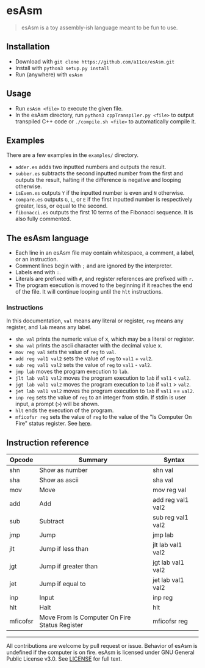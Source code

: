 # esAsm

> esAsm is a toy assembly-ish language meant to be fun to use.

## Installation

- Download with `git clone https://github.com/a11ce/esAsm.git`
- Install with `python3 setup.py install`
- Run (anywhere) with `esAsm`

## Usage

- Run `esAsm <file>` to execute the given file.
- In the esAsm directory, run `python3 cppTranspiler.py <file>` to output transpiled C++ code or `./compile.sh <file>` to automatically compile it.

## Examples

There are a few examples in the `examples/` directory.

- `adder.es` adds two inputted numbers and outputs the result.
- `subber.es` subtracts the second inputted number from the first and outputs the result, halting if the difference is negative and looping otherwise.
- `isEven.es` outputs `Y` if the inputted number is even and `N` otherwise. 
- `compare.es` outputs `G`, `L`, or `E` if the first inputted number is respectively greater, less, or equal to the second.
- `fibonacci.es` outputs the first 10 terms of the Fibonacci sequence. It is also fully commented.

## The esAsm language

- Each line in an esAsm file may contain whitespace, a comment, a label, or an instruction.
- Comment lines begin with `;` and are ignored by the interpreter.
- Labels end with `:`.
- Literals are prefixed with `#`, and register references are prefixed with `r`.
- The program execution is moved to the beginning if it reaches the end of the file. It will continue looping until the `hlt` instructions.

### Instructions

In this documentation, `val` means any literal or register, `reg` means any register, and `lab` means any label.

- `shn val` prints the numeric value of x, which may be a literal or register.
- `sha val` prints the ascii character with the decimal value x.
- `mov reg val` sets the value of `reg` to `val`.
- `add reg val1 val2` sets the value of `reg` to `val1` + `val2`.
- `sub reg val1 val2` sets the value of `reg` to `val1` - `val2`.
- `jmp lab` moves the program execution to `lab`.
- `jlt lab val1 val2` moves the program execution to `lab` if `val1` < `val2`.
- `jgt lab val1 val2` moves the program execution to `lab` if `val1` > `val2`.
- `jet lab val1 val2` moves the program execution to `lab` if `val1` == `val2`.
- `inp reg` sets the value of `reg` to an integer from stdin. If stdin is user input, a prompt (`>`) will be shown.
- `hlt` ends the execution of the program. 
- `mficofsr reg` sets the value of `reg` to the value of the "Is Computer On Fire" status register. See [here](https://twitter.com/ppcinstructions/status/559753895757742083).

## Instruction reference

|Opcode     | Summary                                          | Syntax
|-----------|--------------------------------------------------|---
|shn        | Show as number                                   | shn val
|sha        | Show as ascii                                    | sha val
|mov        | Move                                             | mov reg val
|add        | Add                                              | add reg val1 val2
|sub        | Subtract                                         | sub reg val1 val2
|jmp        | Jump                                             | jmp lab
|jlt        | Jump if less than                                | jlt lab val1 val2
|jgt        | Jump if greater than                             | jgt lab val1 val2
|jet        | Jump if equal to                                 | jet lab val1 val2
|inp        | Input                                            | inp reg
|hlt        | Halt                                             | hlt
|mficofsr   | Move From Is Computer On Fire Status Register    | mficofsr reg


---

All contributions are welcome by pull request or issue.
Behavior of esAsm is undefined if the computer is on fire.
esAsm is licensed under GNU General Public License v3.0. See [LICENSE](../master/LICENSE) for full text.
